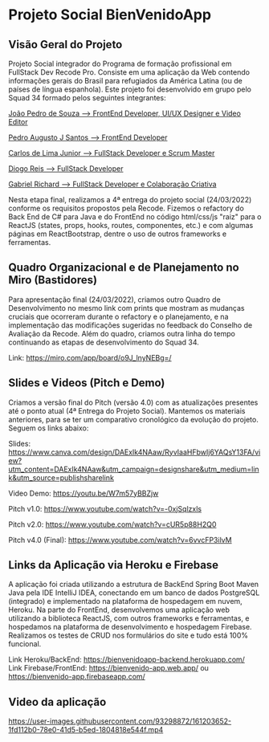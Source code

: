 # Projeto Social BienVenidoApp

## Visão Geral do Projeto

Projeto Social integrador do Programa de formação profissional em FullStack Dev Recode Pro.
Consiste em uma aplicação da Web contendo informações gerais do Brasil para refugiados da América Latina (ou de países de língua espanhola).
Este projeto foi desenvolvido em grupo pelo Squad 34 formado pelos seguintes integrantes:

<p><a href="https://github.com/Pedrogsouza" target="_blank">João Pedro de Souza --> FrontEnd Developer, UI/UX Designer e Video Editor</a></p>
<p><a href="https://github.com/P728" target="_blank">Pedro Augusto J Santos --> FrontEnd Developer</a></p>
<p><a href="https://github.com/CJBiohacker" target="_blank">Carlos de Lima Junior --> FullStack Developer e Scrum Master</a></p>
<p><a href="https://github.com/DiogaoRecode" target="_blank">Diogo Reis --> FullStack Developer</a></p>
<p><a href="https://github.com/Gabriel-Richard" target="_blank">Gabriel Richard --> FullStack Developer e Colaboração Criativa</a></p>

Nesta etapa final, realizamos a 4ª entrega do projeto social (24/03/2022) conforme os requisitos propostos pela Recode. Fizemos o refactory do Back End de C# para Java e do FrontEnd no código html/css/js "raiz" para o ReactJS (states, props, hooks, routes, componentes, etc.) e com algumas páginas em ReactBootstrap, dentre o uso de outros frameworks e ferramentas.

## Quadro Organizacional e de Planejamento no Miro (Bastidores)

Para apresentação final (24/03/2022), criamos outro Quadro de Desenvolvimento no mesmo link com prints que mostram as mudanças cruciais que ocorreram durante o refactory e o planejamento, e na implementação das modificações sugeridas no feedback do Conselho de Avaliação da Recode. Além do quadro, criamos outra linha do tempo continuando as etapas de desenvolvimento do Squad 34.

Link: <https://miro.com/app/board/o9J_lnyNEBg=/>

## Slides e Videos (Pitch e Demo)

Criamos a versão final do Pitch (versão 4.0) com as atualizações presentes até o ponto atual (4ª Entrega do Projeto Social). Mantemos os materiais anteriores, para se ter um comparativo cronológico da evolução do projeto. Seguem os links abaixo:

Slides: <https://www.canva.com/design/DAExIk4NAaw/RyvIaaHFbwIj6YAQsY13FA/view?utm_content=DAExIk4NAaw&utm_campaign=designshare&utm_medium=link&utm_source=publishsharelink>

Video Demo: <https://youtu.be/W7m57yBBZjw>

Pitch v1.0: <https://www.youtube.com/watch?v=-0xjSqlzxls>

Pitch v2.0: <https://www.youtube.com/watch?v=cUR5p88H2Q0>

Pitch v4.0 (Final): <https://www.youtube.com/watch?v=6vvcFP3ilvM>

## Links da Aplicação via Heroku e Firebase

A aplicação foi criada utilizando a estrutura de BackEnd Spring Boot Maven Java pela IDE IntelliJ IDEA, conectando em um banco de dados PostgreSQL (integrado) e implementado na plataforma de hospedagem em nuvem, Heroku. Na parte do FrontEnd, desenvolvemos uma aplicação web utilizando a biblioteca ReactJS, com outros frameworks e ferramentas, e hospedamos na plataforma de desenvolvimento e hospedagem Firebase. <br>
Realizamos os testes de CRUD nos formulários do site e tudo está 100% funcional.

Link Heroku/BackEnd: <https://bienvenidoapp-backend.herokuapp.com/> <br>
Link Firebase/FrontEnd: <https://bienvenido-app.web.app/> ou <https://bienvenido-app.firebaseapp.com/>


## Video da aplicação
https://user-images.githubusercontent.com/93298872/161203652-1fd112b0-78e0-41d5-b5ed-1804818e544f.mp4
